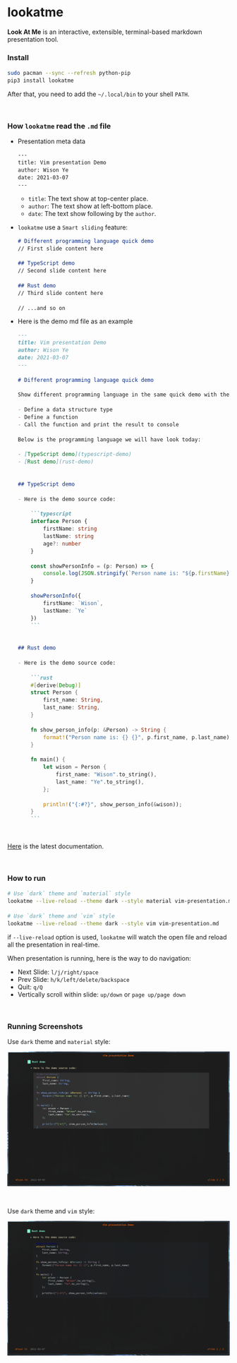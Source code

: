 # lookatme

**Look At Me** is an interactive, extensible, terminal-based markdown presentation tool.

### Install

```bash
sudo pacman --sync --refresh python-pip
pip3 install lookatme
```

After that, you need to add the `~/.local/bin` to your shell `PATH`.

</br>

### How `lookatme` read the `.md` file

- Presentation meta data

    ```bash
    ---
    title: Vim presentation Demo
    author: Wison Ye
    date: 2021-03-07
    ---
    ```

    - `title`: The text show at top-center place.
    - `author`: The text show at left-bottom place.
    - `date`: The text show following by the `author`.

- `lookatme` use a `Smart sliding` feature:

    ```markdown
    # Different programming language quick demo
    // First slide content here

    ## TypeScript demo
    // Second slide content here

    ## Rust demo
    // Third slide content here

    // ...and so on
    ```

- Here is the demo md file as an example

    ```markdown
    ---
    title: Vim presentation Demo
    author: Wison Ye
    date: 2021-03-07
    ---
    
    # Different programming language quick demo
    
    Show different programming language in the same quick demo with the following overview:
    
    - Define a data structure type
    - Define a function
    - Call the function and print the result to console
    
    Below is the programming language we will have look today:
    
    - [TypeScript demo](typescript-demo)
    - [Rust demo](rust-demo)
    
    
    ## TypeScript demo
    
    - Here is the demo source code: 
    
        ```typescript
        interface Person {
            firstName: string
            lastName: string
            age?: number
        }
        
        const showPersonInfo = (p: Person) => {
            console.log(JSON.stringify(`Person name is: "${p.firstName} ${p.lastName}"`))
        }
        
        showPersonInfo({
            firstName: `Wison`,
            lastName: `Ye`
        })
        ```
    
    
    ## Rust demo
    
    - Here is the demo source code: 
    
        ```rust
        #[derive(Debug)]
        struct Person {
            first_name: String,
            last_name: String,
        }
    
        fn show_person_info(p: &Person) -> String {
            format!("Person name is: {} {}", p.first_name, p.last_name)
        }
    
        fn main() {
            let wison = Person {
                first_name: "Wison".to_string(),
                last_name: "Ye".to_string(),
            };
    
            println!("{:#?}", show_person_info(&wison));
        }
        ```
    ```

</br>

[Here](https://lookatme.readthedocs.io/en/latest/) is the latest documentation.

</br>

### How to run 

```bash
# Use `dark` theme and `material` style
lookatme --live-reload --theme dark --style material vim-presentation.md

# Use `dark` theme and `vim` style
lookatme --live-reload --theme dark --style vim vim-presentation.md
```

if `--live-reload` option is used, `lookatme` will watch the open file and reload all
the presentation in real-time.

When presentation is running, here is the way to do navigation:
- Next Slide: `l/j/right/space`
- Prev Slide: `h/k/left/delete/backspace`
- Quit: `q/Q`
- Vertically scroll within slide: `up/down` or `page up/page down`

</br>

### Running Screenshots

Use `dark` theme and `material` style:

![lookatme-material-style.png](./images/lookatme-material-style.png)

</br>

Use `dark` theme and `vim` style:

![lookatme-vim-style.png](./images/lookatme-vim-style.png)

</br>

